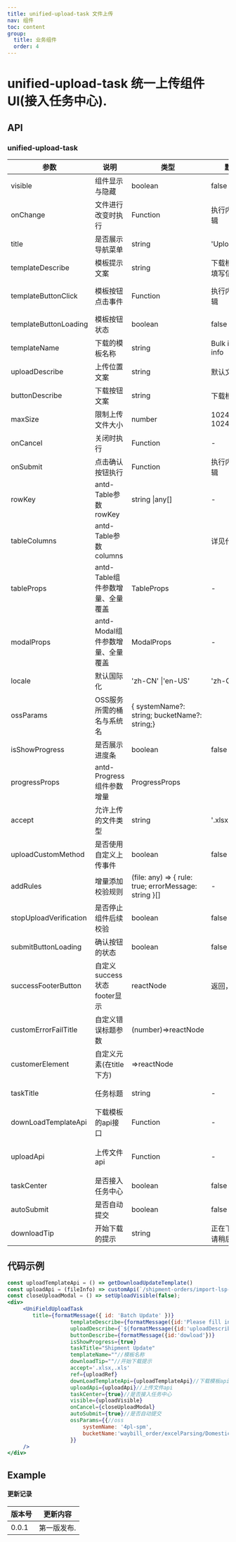 ```yaml
---
title: unified-upload-task 文件上传
nav: 组件
toc: content
group: 
  title: 业务组件
  order: 4
---
```

# unified-upload-task 统一上传组件UI(接入任务中心).

## API
### unified-upload-task
| 参数                   | 说明                             | 类型                                                  | 默认                | 备注                                                      |
| ---------------------- | -------------------------------- | ----------------------------------------------------- | ------------------- | --------------------------------------------------------- |
| visible                | 组件显示与隐藏                   | boolean                                               | false               |                                                           |
| onChange               | 文件进行改变时执行               | Function                                              | 执行内部逻辑        | -                                                         |
| title                  | 是否展示导航菜单                 | string                                                | 'Upload'            | -                                                         |
| templateDescribe       | 模板提示文案                     | string                                                | 下载模板并填写信息  | -                                                         |
| templateButtonClick    | 模板按钮点击事件                 | Function                                              | 执行内部逻辑        | 需要传入下载模板的参数downLoadTemplateApi                 |
| templateButtonLoading  | 模板按钮状态                     | boolean                                               | false               |                                                           |
| templateName           | 下载的模板名称                   | string                                                | Bulk import info    |                                                           |
| uploadDescribe         | 上传位置文案                     | string                                                | 默认文案            |                                                           |
| buttonDescribe         | 下载按钮文案                     | string                                                | 下载模板            |                                                           |
| maxSize                | 限制上传文件大小                 | number                                                | 1024 * 1024 * 2     |                                                           |
| onCancel               | 关闭时执行                       | Function                                              | -                   |                                                           |
| onSubmit               | 点击确认按钮执行                 | Function                                              | 执行内部逻辑        | 需要传入参数uploadApi                                     |
| rowKey                 | antd-Table参数rowKey             | string \|any[]                                        | -                   |                                                           |
| tableColumns           | antd-Table参数columns            |                                                       | 详见代码.           |                                                           |
| tableProps             | antd-Table组件参数增量、全量覆盖 | TableProps<any>                                       | -                   |                                                           |
| modalProps             | antd-Modal组件参数增量、全量覆盖 | ModalProps                                            | -                   |                                                           |
| locale                 | 默认国际化                       | 'zh-CN' \|'en-US'                                     | 'zh-CN'             |                                                           |
| ossParams              | OSS服务所需的桶名与系统名        | {  systemName?: string;  bucketName?: string;}        |                     |                                                           |
| isShowProgress         | 是否展示进度条                   | boolean                                               | false               |                                                           |
| progressProps          | antd-Progress组件参数增量        | ProgressProps                                         |                     |                                                           |
| accept                 | 允许上传的文件类型               | string                                                | '.xlsx,.docx,'      | 若要修改,必须按照默认值格式进行全量修改.                  |
| uploadCustomMethod     | 是否使用自定义上传事件           | boolean                                               | false               | 此参数为true时,将不进行组件封装的上传流程                 |
| addRules               | 增量添加校验规则                 | (file: any) => { rule: true; errorMessage: string }[] | -                   | rule                                                      |
| stopUploadVerification | 是否停止组件后续校验             | boolean                                               | false               | 为true时,addRules添加的校验也不会生效                     |
| submitButtonLoading    | 确认按钮的状态                   | boolean                                               | false               |                                                           |
| successFooterButton    | 自定义success状态footer显示      | reactNode                                             | 返回，提交          |                                                           |
| customErrorFailTitle   | 自定义错误标题参数               | (number)=>reactNode                                   |                     |                                                           |
| customerElement        | 自定义元素(在title下方)          | =>reactNode                                           |                     |                                                           |
| taskTitle              | 任务标题                         | string                                                | -                   | 对应任务中心任务标题筛选                                  |
| downLoadTemplateApi    | 下载模板的api接口                | Function                                              | -                   | 传入一个函数，该函数返回后端api接口函                     |
| uploadApi              | 上传文件api                      | Function                                              | -                   | 携带文件信息参数，传入一个函数，该函数返回后端api接口函数 |
| taskCenter             | 是否接入任务中心                 | boolean                                               | false               |                                                           |
| autoSubmit             | 是否自动提交                     | boolean                                               | false               |                                                           |
| downloadTip            | 开始下载的提示                   | string                                                | 正在下载，请稍后... |                                                           |






## 代码示例

```jsx | pure
const uploadTemplateApi = () => getDownloadUpdateTemplate()
const uploadApi = (fileInfo) => customApi(`/shipment-orders/import-lsp-trace?ossId=${fileInfo.fileId}`, 'POST', '/juslink-4pl-spm-app', {})
const closeUploadModal = () => setUploadVisible(false);
<div>
	 <UniFieldUploadTask
        title={formatMessage({ id: 'Batch Update' })}
                    templateDescribe={formatMessage({id:'Please fill in waybill information according to template'})}
                    uploadDescribe={`${formatMessage({id:'uploadDescribe'})}`}
                    buttonDescribe={formatMessage({id:'dowload'})}
                    isShowProgress={true}
                    taskTitle="Shipment Update"
                    templateName=""//模板名称
                    downloadTip=""//开始下载提示
                    accept='.xlsx,.xls'
                    ref={uploadRef}
                    downLoadTemplateApi={uploadTemplateApi}//下载模板api
                    uploadApi={uploadApi}//上传文件api
                    taskCenter={true}//是否接入任务中心
                    visible={uploadVisible}
                    onCancel={closeUploadModal}
                    autoSubmit={true}//是否自动提交
                    ossParams={{//oss
                        systemName: '4pl-spm',
                        bucketName:'waybill_order/excelParsing/Domestic/CargoInfoList',
                    }}
     />
</div>
```

## Example



#### 更新记录

| 版本号 | 更新内容    |
| ------ | ----------- |
| 0.0.1  | 第一版发布. |

